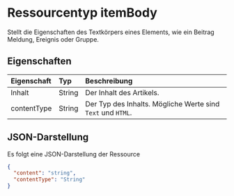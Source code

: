 # <a name="itembody-resource-type"></a>Ressourcentyp itemBody

Stellt die Eigenschaften des Textkörpers eines Elements, wie ein Beitrag Meldung, Ereignis oder Gruppe.

## <a name="properties"></a>Eigenschaften
| Eigenschaft     | Typ   |Beschreibung|
|:---------------|:--------|:----------|
|Inhalt|String|Der Inhalt des Artikels.|
|contentType|String|Der Typ des Inhalts. Mögliche Werte sind `Text` und `HTML`.|


## <a name="json-representation"></a>JSON-Darstellung

Es folgt eine JSON-Darstellung der Ressource

<!-- {
  "blockType": "resource",
  "optionalProperties": [

  ],
  "@odata.type": "microsoft.graph.itemBody"
}-->

```json
{
  "content": "string",
  "contentType": "String"
}

```

<!-- uuid: 8fcb5dbc-d5aa-4681-8e31-b001d5168d79
2015-10-25 14:57:30 UTC -->
<!-- {
  "type": "#page.annotation",
  "description": "itemBody resource",
  "keywords": "",
  "section": "documentation",
  "tocPath": ""
}-->
